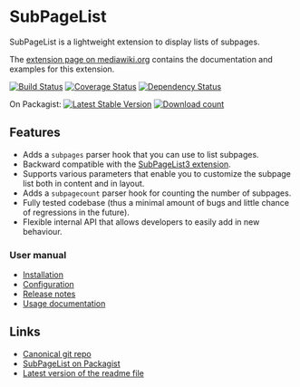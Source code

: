 # SubPageList

SubPageList is a lightweight extension to display lists of subpages.

The [extension page on mediawiki.org](https://www.mediawiki.org/wiki/Extension:SubPageList)
contains the documentation and examples for this extension.

[![Build Status](https://secure.travis-ci.org/wikimedia/mediawiki-extensions-SubPageList.png?branch=master)](http://travis-ci.org/wikimedia/mediawiki-extensions-SubPageList)
[![Coverage Status](https://coveralls.io/repos/wikimedia/mediawiki-extensions-SubPageList/badge.png?branch=master)](https://coveralls.io/r/wikimedia/mediawiki-extensions-SubPageList?branch=master)
[![Dependency Status](https://www.versioneye.com/package/php--mediawiki--sub-page-list/badge.png)](https://www.versioneye.com/package/php--mediawiki--sub-page-list)

On Packagist: [![Latest Stable Version](https://poser.pugx.org/mediawiki/sub-page-list/version.png)](https://packagist.org/packages/mediawiki/sub-page-list)
[![Download count](https://poser.pugx.org/mediawiki/sub-page-list/d/total.png)](https://packagist.org/packages/mediawiki/sub-page-list)

## Features

* Adds a <code>subpages</code> parser hook that you can use to list subpages.
* Backward compatible with the [SubPageList3 extension](https://www.mediawiki.org/wiki/Extension:SubPageList3).
* Supports various parameters that enable you to customize the subpage list both in content and in layout.
* Adds a <code>subpagecount</code> parser hook for counting the number of subpages.
* Fully tested codebase (thus a minimal amount of bugs and little chance of regressions in the future).
* Flexible internal API that allows developers to easily add in new behaviour.

### User manual

* [Installation](INSTALL.md)
* [Configuration](CONFIGURATION.md)
* [Release notes](RELEASE-NOTES.md)
* [Usage documentation](https://www.mediawiki.org/wiki/Extension:SubPageList)

## Links

* [Canonical git repo](https://gerrit.wikimedia.org/r/p/mediawiki/extensions/SubPageList.git)
* [SubPageList on Packagist](https://packagist.org/packages/mediawiki/sub-page-list)
* [Latest version of the readme file](https://github.com/wikimedia/mediawiki-extensions-SubPageList/blob/master/README.md)
